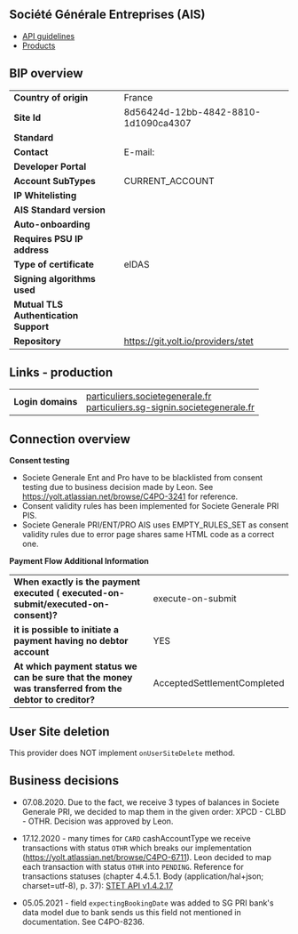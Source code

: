 ## Société Générale Entreprises (AIS)

* [API guidelines](https://developer.societegenerale.fr/en/api-guideline)
* [Products](https://developer.societegenerale.fr/en/product)

## BIP overview

|                                       |                                      |
|---------------------------------------|--------------------------------------|
| **Country of origin**                 | France                               | 
| **Site Id**                           | 8d56424d-12bb-4842-8810-1d1090ca4307 |
| **Standard**                          |                                      |
| **Contact**                           | E-mail:                              |
| **Developer Portal**                  |                                      | 
| **Account SubTypes**                  | CURRENT_ACCOUNT                      |
| **IP Whitelisting**                   |                                      |
| **AIS Standard version**              |                                      |
| **Auto-onboarding**                   |                                      |
| **Requires PSU IP address**           |                                      |
| **Type of certificate**               | eIDAS                                |
| **Signing algorithms used**           |                                      |
| **Mutual TLS Authentication Support** |                                      |
| **Repository**                        | https://git.yolt.io/providers/stet   |

## Links - production 
|                   |                                                                                                                                                                |
|-------------------|----------------------------------------------------------------------------------------------------------------------------------------------------------------|
| **Login domains** | [particuliers.societegenerale.fr](particuliers.societegenerale.fr) <br> [particuliers.sg-signin.societegenerale.fr](particuliers.sg-signin.societegenerale.fr) | 

## Connection overview

**Consent testing**

* Societe Generale Ent and Pro have to be blacklisted from consent testing due to business decision made by Leon. See https://yolt.atlassian.net/browse/C4PO-3241 for reference. 
* Consent validity rules has been implemented for Societe Generale PRI PIS.
* Societe Generale PRI/ENT/PRO AIS uses EMPTY_RULES_SET as consent validity rules due to error page shares same HTML code as a correct one.

**Payment Flow Additional Information**

|                                                                                                        |                             |
|--------------------------------------------------------------------------------------------------------|-----------------------------|
| **When exactly is the payment executed ( executed-on-submit/executed-on-consent)?**                    | execute-on-submit           |
| **it is possible to initiate a payment having no debtor account**                                      | YES                         |
| **At which payment status we can be sure that the money was transferred from the debtor to creditor?** | AcceptedSettlementCompleted |

## User Site deletion
This provider does NOT implement `onUserSiteDelete` method.

## Business decisions

* 07.08.2020. Due to the fact, we receive 3 types of balances in Societe Generale PRI,
we decided to map them in the given order: XPCD - CLBD - OTHR. Decision was approved by Leon.

* 17.12.2020 - many times for `CARD` cashAccountType we receive transactions with status `OTHR` which breaks
our implementation (https://yolt.atlassian.net/browse/C4PO-6711). Leon decided to map each transaction with
status `OTHR` into `PENDING`.
Reference for transactions statuses (chapter 4.4.5.1. Body (application/hal+json; charset=utf-8), p. 37): [STET API v1.4.2.17][0]

* 05.05.2021 - field `expectingBookingDate` was added to SG PRI bank's data model due to bank sends us this field
not mentioned in documentation. See C4PO-8236.

[0]: https://www.stet.eu/assets/files/PSD2/1-4-2/api-dsp2-stet-v1.4.2.17-part-2-functional-model.pdf
